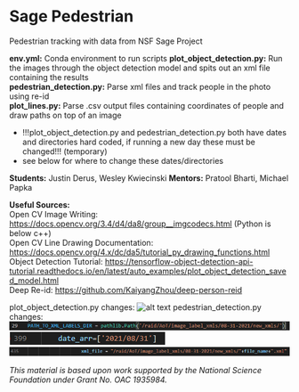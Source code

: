 # Sage Pedestrian
Pedestrian tracking with data from NSF Sage Project

**env.yml:** Conda environment to run scripts
**plot_object_detection.py:** Run the images through the object detection model and spits out an xml file containing the results  
**pedestrian_detection.py:** Parse xml files and track people in the photo using re-id  
**plot_lines.py:** Parse .csv output files containing coordinates of people and draw paths on top of an image 

- !!!plot_object_detection.py and pedestrian_detection.py both have dates and directories hard coded, if running a new day these must be changed!!! (temporary)
- see below for where to change these dates/directories

**Students:** Justin Derus, Wesley Kwiecinski
**Mentors:** Pratool Bharti, Michael Papka

**Useful Sources:**  
Open CV Image Writing: https://docs.opencv.org/3.4/d4/da8/group__imgcodecs.html (Python is below c++)  
Open CV Line Drawing Documentation: https://docs.opencv.org/4.x/dc/da5/tutorial_py_drawing_functions.html  
Object Detection Tutorial: https://tensorflow-object-detection-api-tutorial.readthedocs.io/en/latest/auto_examples/plot_object_detection_saved_model.html  
Deep Re-id: https://github.com/KaiyangZhou/deep-person-reid  


plot_object_detection.py changes:
![alt text](https://github.com/ddiLab/SagePedestrian/blobl/main/sample_images/plot_object_detection1.PNG?raw=true)
pedestrian_detection.py changes:
![alt text](https://github.com/ddiLab/SagePedestrian/blob/main/sample_images/pedestrian_detection1.PNG?raw=true)
![alt text](https://github.com/ddiLab/SagePedestrian/blob/main/sample_images/pedestrian_detection2.PNG?raw=true)
![alt text](https://github.com/ddiLab/SagePedestrian/blob/main/sample_images/pedestrian_detection3.PNG?raw=true)


*This material is based upon work supported by the National Science Foundation under Grant No. OAC 1935984.*
